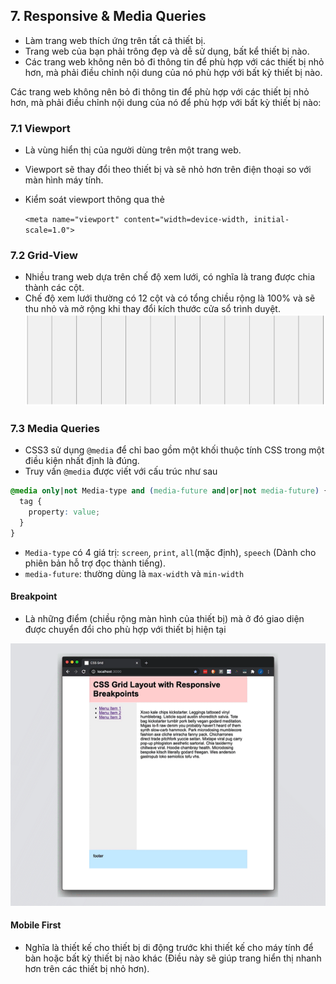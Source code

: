 ## 7. Responsive & Media Queries

- Làm trang web thích ứng trên tất cả thiết bị.
- Trang web của bạn phải trông đẹp và dễ sử dụng, bất kể thiết bị nào.
- Các trang web không nên bỏ đi thông tin để phù hợp với các thiết bị nhỏ hơn, mà phải điều chỉnh nội dung của nó phù hợp với bất kỳ thiết bị nào.

Các trang web không nên bỏ đi thông tin để phù hợp với các thiết bị nhỏ hơn, mà phải điều chỉnh nội dung của nó để phù hợp với bất kỳ thiết bị nào:

### 7.1 Viewport

- Là vùng hiển thị của người dùng trên một trang web.
- Viewport sẽ thay đổi theo thiết bị và sẽ nhỏ hơn trên điện thoại so với màn hình máy tính.
- Kiểm soát viewport thông qua thẻ

  `<meta name="viewport" content="width=device-width, initial-scale=1.0">`

### 7.2 Grid-View

- Nhiều trang web dựa trên chế độ xem lưới, có nghĩa là trang được chia thành các cột.
- Chế độ xem lưới thường có 12 cột và có tổng chiều rộng là 100% và sẽ thu nhỏ và mở rộng khi thay đổi kích thước cửa sổ trình duyệt.
  ![grid-view](Grid-View.png)

### 7.3 Media Queries

- CSS3 sử dụng `@media` để chỉ bao gồm một khối thuộc tính CSS trong một điều kiện nhất định là đúng.
- Truy vấn `@media` được viết với cấu trúc như sau

```css
@media only|not Media-type and (media-future and|or|not media-future) {
  tag {
    property: value;
  }
}
```

- `Media-type` có 4 giá trị: `screen`, `print`, `all`(mặc định), `speech` (Dành cho phiên bản hỗ trợ đọc thành tiếng).
- `media-future`: thường dùng là `max-width` và `min-width`

#### Breakpoint

- Là những điểm (chiều rộng màn hình của thiết bị) mà ở đó giao diện được chuyển đổi cho phù hợp với thiết bị hiện tại

![breakpoint](breakpoint.gif)

#### Mobile First

- Nghĩa là thiết kế cho thiết bị di động trước khi thiết kế cho máy tính để bàn hoặc bất kỳ thiết bị nào khác (Điều này sẽ giúp trang hiển thị nhanh hơn trên các thiết bị nhỏ hơn).
